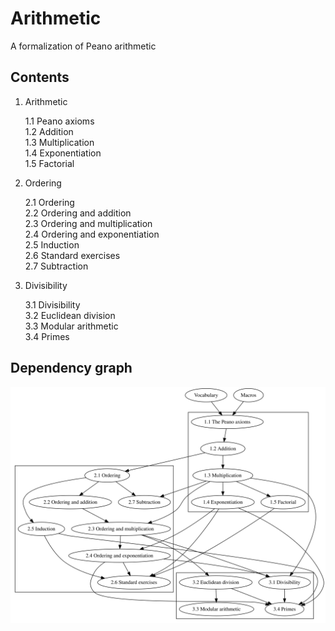 # Arithmetic

A formalization of Peano arithmetic


## Contents

1.  Arithmetic  

    1.1 Peano axioms  
    1.2 Addition  
    1.3 Multiplication  
    1.4 Exponentiation  
    1.5 Factorial

2.  Ordering  

    2.1 Ordering  
    2.2 Ordering and addition  
    2.3 Ordering and multiplication  
    2.4 Ordering and exponentiation  
    2.5 Induction  
    2.6 Standard exercises  
    2.7 Subtraction

3.  Divisibility  

    3.1 Divisibility  
    3.2 Euclidean division  
    3.3 Modular arithmetic  
    3.4 Primes


## Dependency graph

![foo](dependency-graph/graph.svg)
